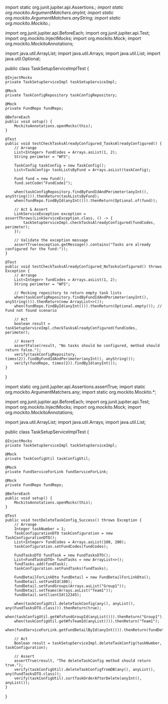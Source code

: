 import static org.junit.jupiter.api.Assertions.*;
import static org.mockito.ArgumentMatchers.anyInt;
import static org.mockito.ArgumentMatchers.anyString;
import static org.mockito.Mockito.*;

import org.junit.jupiter.api.BeforeEach;
import org.junit.jupiter.api.Test;
import org.mockito.InjectMocks;
import org.mockito.Mock;
import org.mockito.MockitoAnnotations;

import java.util.ArrayList;
import java.util.Arrays;
import java.util.List;
import java.util.Optional;

public class TaskSetupServiceImplTest {

    @InjectMocks
    private TaskSetupServiceImpl taskSetupServiceImpl;

    @Mock
    private TaskConfigRepository taskConfigRepository;

    @Mock
    private FundRepo fundRepo;

    @BeforeEach
    public void setup() {
        MockitoAnnotations.openMocks(this);
    }

    @Test
    public void testCheckTasksAlreadyConfigured_TasksAlreadyConfigured() {
        // Arrange
        List<Integer> fundCodes = Arrays.asList(1, 2);
        String perimeter = "WFS";

        TaskConfig taskConfig = new TaskConfig();
        List<TaskConfig> taskListsByFund = Arrays.asList(taskConfig);

        Fund fund = new Fund();
        fund.setCode("FundCode1");

        when(taskConfigRepository.findByFundIdAndPerimeter(anyInt(), anyString())).thenReturn(taskListsByFund);
        when(fundRepo.findById(anyInt())).thenReturn(Optional.of(fund));

        // Act & Assert
        LinkServiceException exception = assertThrows(LinkServiceException.class, () -> {
            taskSetupServiceImpl.checkTasksAlreadyConfigured(fundCodes, perimeter);
        });

        // Validate the exception message
        assertTrue(exception.getMessage().contains("Tasks are already configured for the fund:"));
    }

    @Test
    public void testCheckTasksAlreadyConfigured_NoTasksConfigured() throws Exception {
        // Arrange
        List<Integer> fundCodes = Arrays.asList(1, 2);
        String perimeter = "WFS";

        // Mocking repository to return empty task lists
        when(taskConfigRepository.findByFundIdAndPerimeter(anyInt(), anyString())).thenReturn(new ArrayList<>());
        when(fundRepo.findById(anyInt())).thenReturn(Optional.empty()); // Fund not found scenario

        // Act
        boolean result = taskSetupServiceImpl.checkTasksAlreadyConfigured(fundCodes, perimeter);

        // Assert
        assertFalse(result, "No tasks should be configured, method should return false.");
        verify(taskConfigRepository, times(2)).findByFundIdAndPerimeter(anyInt(), anyString());
        verify(fundRepo, times(2)).findById(anyInt());
    }
}

import static org.junit.jupiter.api.Assertions.assertTrue;
import static org.mockito.ArgumentMatchers.any;
import static org.mockito.Mockito.*;

import org.junit.jupiter.api.BeforeEach;
import org.junit.jupiter.api.Test;
import org.mockito.InjectMocks;
import org.mockito.Mock;
import org.mockito.MockitoAnnotations;

import java.util.ArrayList;
import java.util.Arrays;
import java.util.List;

public class TaskSetupServiceImplTest {

    @InjectMocks
    private TaskSetupServiceImpl taskSetupServiceImpl;

    @Mock
    private TaskConfigUtil taskConfigUtil;

    @Mock
    private FundServiceForLink fundServiceForLink;

    @Mock
    private FundRepo fundRepo;

    @BeforeEach
    public void setup() {
        MockitoAnnotations.openMocks(this);
    }

    @Test
    public void testDeleteTaskConfig_Success() throws Exception {
        // Arrange
        Integer taskNumber = 1;
        TaskConfigurationDTO taskConfiguration = new TaskConfigurationDTO();
        List<Integer> fundCodes = Arrays.asList(100, 200);
        taskConfiguration.setFundCodes(fundCodes);

        FundTasksDTO fundTask = new FundTasksDTO();
        List<FundTasksDTO> fundTasks = new ArrayList<>();
        fundTasks.add(fundTask);
        taskConfiguration.setFundTasks(fundTasks);

        FundDetailForLinkDto fundDetail = new FundDetailForLinkDto();
        fundDetail.setFundId(100);
        fundDetail.setFundGroups(Arrays.asList("Group1"));
        fundDetail.setTeams(Arrays.asList("Team1"));
        fundDetail.setClientId(12345);

        when(taskConfigUtil.deleteTaskConfig(any(), anyList(), any(FundTasksDTO.class))).thenReturn(true);
        when(taskConfigUtil.getWfsFundGroupId(anyList())).thenReturn("Group1");
        when(taskConfigUtil.getWfsTeamId(anyList())).thenReturn("Team1");
        when(fundServiceForLink.getFundDetailById(anyInt())).thenReturn(fundDetail);

        // Act
        Boolean result = taskSetupServiceImpl.deleteTaskConfig(taskNumber, taskConfiguration);

        // Assert
        assertTrue(result, "The deleteTaskConfig method should return true.");
        verify(taskConfigUtil).deleteTaskConfigfromDB(any(), anyList(), any(FundTasksDTO.class));
        verify(taskConfigUtil).sortTaskOrderAfterDelete(anyInt(), anyList());
    }
}